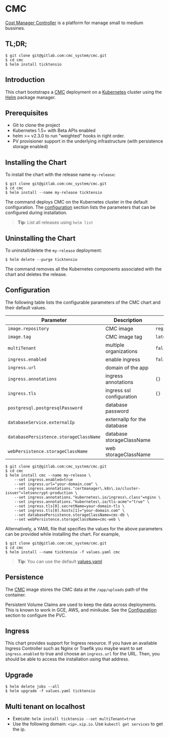 # CMC

[Cost Manager Controller](https://about.cost-manager.com/) is a platform for manage small to medium bussines.

## TL;DR;

```console
$ git clone git@gitlab.com:cmc_system/cmc.git
$ cd cmc
$ helm install ticktensio
```

## Introduction

This chart bootstraps a [CMC](https://about.cost-manager.com/) deployment on a [Kubernetes](http://kubernetes.io) cluster using the [Helm](https://helm.sh) package manager.

## Prerequisites

- Git to clone the project
- Kubernetes 1.5+ with Beta APIs enabled
- helm >= v2.3.0 to run "weighted" hooks in right order.
- PV provisioner support in the underlying infrastructure (with persistence storage enabled)

## Installing the Chart

To install the chart with the release name `my-release`:

```console
$ git clone git@gitlab.com:cmc_system/cmc.git
$ cd cmc
$ helm install --name my-release ticktensio
```

The command deploys CMC on the Kubernetes cluster in the default configuration. The [configuration](#configuration) section lists the parameters that can be configured during installation.

> **Tip**: List all releases using `helm list`

## Uninstalling the Chart

To uninstall/delete the `my-release` deployment:

```console
$ helm delete --purge ticktensio
```

The command removes all the Kubernetes components associated with the chart and deletes the release.


## Configuration

The following table lists the configurable parameters of the CMC chart and their default values.

| Parameter                              | Description                                 | Default                                                    |
| -------------------------------        | -------------------------------             | ---------------------------------------------------------- |
| `image.repository`                     | CMC image                                   | `registry.gitlab.com/cmc_system/cmc`                       |
| `image.tag`                            | CMC image tag                               | `latest`                                                   |
| `multiTenant`                          | multiple organizations                      | `false`                                                    |
| `ingress.enabled`                      | enable ingress                              | `false`                                                    |
| `ingress.url`                          | domain of the app                           |                                                            |
| `ingress.annotations`                  | ingress annotations                         | `{}`                                                       |
| `ingress.tls`                          | ingress ssl configuration                   | `{}`                                                       |
| `postgresql.postgresqlPassword`        | database password                           |                                                            |
| `databaseService.externalIp`           | externalIp for the database                 |                                                            |
| `databasePersistence.storageClassName` | database storageClassName                   |                                                            |
| `webPersistence.storageClassName`      | web storageClassName                        |                                                            |


```console
$ git clone git@gitlab.com:cmc_system/cmc.git
$ cd cmc
$ helm install cmc --name my-release \
    --set ingress.enabled=true
    --set ingress.url="your-domain.com" \
    --set ingress.annotations."certmanager\.k8s\.io/cluster-issuer"=letsencrypt-production \
    --set ingress.annotations."kubernetes\.io/ingress\.class"=nginx \
    --set ingress.annotations."kubernetes\.io/tls-acme"="true" \
    --set ingress.tls[0].secretName=your-domain-tls \
    --set ingress.tls[0].hosts[1]="your-domain.com" \
    --set databasePersistence.storageClassName=cmc-db \
    --set webPersistence.storageClassName=cmc-web \
```

Alternatively, a YAML file that specifies the values for the above parameters can be provided while installing the chart. For example,

```console
$ git clone git@gitlab.com:cmc_system/cmc.git
$ cd cmc
$ helm install --name ticktensio -f values.yaml cmc
```

> **Tip**: You can use the default [values.yaml](values.yaml)

## Persistence

The [CMC](https://gitlab.com/cmc_system/cmc/container_registry) image stores the CMC data  at the `/app/uploads` path of the container.

Persistent Volume Claims are used to keep the data across deployments. This is known to work in GCE, AWS, and minikube.
See the [Configuration](#configuration) section to configure the PVC.

## Ingress

This chart provides support for Ingress resource. If you have an available Ingress Controller such as Nginx or Traefik you maybe want to set `ingress.enabled` to true and choose an `ingress.url` for the URL. Then, you should be able to access the installation using that address.

## Upgrade
```console
$ helm delete jobs --all
$ helm upgrade -f values.yaml ticktensio
```

## Multi tenant on localhost

- Execute: `helm install ticktensio --set multiTenant=true`
- Use the following domain: `<ip>.xip.io`. Use `kubectl get services` to get the ip.

